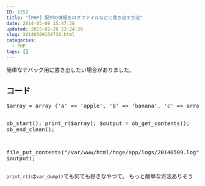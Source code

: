 ```yaml
---
ID: 1252
title: "[PHP] 配列の情報をログファイルなどに書き出す方法"
date: 2014-05-09 15:47:38
updated: 2015-02-28 23:24:29
slug: 20140509154738.html
categories:
  - PHP
tags: []
---
```


簡単なデバッグ用に書き出したい場合がありました。

<!--more-->
<h2>コード</h2>
<pre class="prettyprint linenums lang-php">$array = array ('a' => 'apple', 'b' => 'banana', 'c' => array ('x', 'y', 'z'));

ob_start();
print_r($array);
$output = ob_get_contents();
ob_end_clean();

file_put_contents("/var/www/html/hoge/app/logs/20140509.log", \$output); </pre>

<code>print_r()</code>は<code>var_dump()</code>でも何でも好きなやつで。
<span class="text-muted">もっと簡単な方法ありそう</span>

